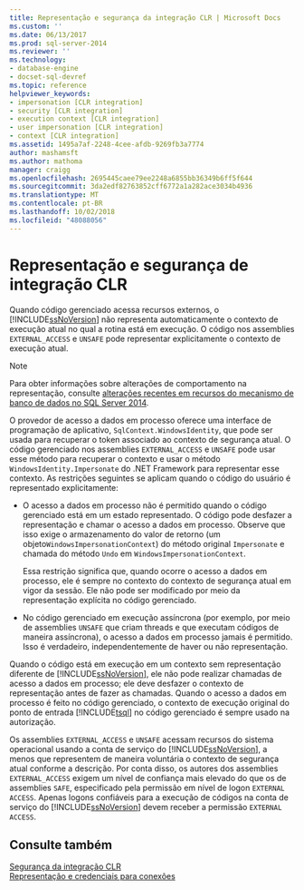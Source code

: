 ```yaml
---
title: Representação e segurança da integração CLR | Microsoft Docs
ms.custom: ''
ms.date: 06/13/2017
ms.prod: sql-server-2014
ms.reviewer: ''
ms.technology:
- database-engine
- docset-sql-devref
ms.topic: reference
helpviewer_keywords:
- impersonation [CLR integration]
- security [CLR integration]
- execution context [CLR integration]
- user impersonation [CLR integration]
- context [CLR integration]
ms.assetid: 1495a7af-2248-4cee-afdb-9269fb3a7774
author: mashamsft
ms.author: mathoma
manager: craigg
ms.openlocfilehash: 2695445caee79ee2248a6855bb36349b6ff5f644
ms.sourcegitcommit: 3da2edf82763852cff6772a1a282ace3034b4936
ms.translationtype: MT
ms.contentlocale: pt-BR
ms.lasthandoff: 10/02/2018
ms.locfileid: "48088056"
---
```

# <a name="impersonation-and-clr-integration-security"></a>Representação e segurança de integração CLR
  Quando código gerenciado acessa recursos externos, o [!INCLUDE[ssNoVersion](../../includes/ssnoversion-md.md)] não representa automaticamente o contexto de execução atual no qual a rotina está em execução. O código nos assemblies `EXTERNAL_ACCESS` e `UNSAFE` pode representar explicitamente o contexto de execução atual.  
  
> [!NOTE]  
>  Para obter informações sobre alterações de comportamento na representação, consulte [alterações recentes em recursos do mecanismo de banco de dados no SQL Server 2014](../breaking-changes-to-database-engine-features-in-sql-server-2016.md).  
  
 O provedor de acesso a dados em processo oferece uma interface de programação de aplicativo, `SqlContext.WindowsIdentity`, que pode ser usada para recuperar o token associado ao contexto de segurança atual. O código gerenciado nos assemblies `EXTERNAL_ACCESS` e `UNSAFE` pode usar esse método para recuperar o contexto e usar o método `WindowsIdentity.Impersonate` do .NET Framework para representar esse contexto. As restrições seguintes se aplicam quando o código do usuário é representado explicitamente:  
  
-   O acesso a dados em processo não é permitido quando o código gerenciado está em um estado representado. O código pode desfazer a representação e chamar o acesso a dados em processo. Observe que isso exige o armazenamento do valor de retorno (um objeto`WindowsImpersonationContext`) do método original `Impersonate` e chamada do método `Undo` em `WindowsImpersonationContext`.  
  
     Essa restrição significa que, quando ocorre o acesso a dados em processo, ele é sempre no contexto do contexto de segurança atual em vigor da sessão. Ele não pode ser modificado por meio da representação explícita no código gerenciado.  
  
-   No código gerenciado em execução assíncrona (por exemplo, por meio de assemblies `UNSAFE` que criam threads e que executam códigos de maneira assíncrona), o acesso a dados em processo jamais é permitido. Isso é verdadeiro, independentemente de haver ou não representação.  
  
 Quando o código está em execução em um contexto sem representação diferente de [!INCLUDE[ssNoVersion](../../includes/ssnoversion-md.md)], ele não pode realizar chamadas de acesso a dados em processo; ele deve desfazer o contexto de representação antes de fazer as chamadas. Quando o acesso a dados em processo é feito no código gerenciado, o contexto de execução original do ponto de entrada [!INCLUDE[tsql](../../includes/tsql-md.md)] no código gerenciado é sempre usado na autorização.  
  
 Os assemblies `EXTERNAL_ACCESS` e `UNSAFE` acessam recursos do sistema operacional usando a conta de serviço do [!INCLUDE[ssNoVersion](../../includes/ssnoversion-md.md)], a menos que representem de maneira voluntária o contexto de segurança atual conforme a descrição. Por conta disso, os autores dos assemblies `EXTERNAL_ACCESS` exigem um nível de confiança mais elevado do que os de assemblies `SAFE`, especificado pela permissão em nível de logon `EXTERNAL ACCESS`. Apenas logons confiáveis para a execução de códigos na conta de serviço do [!INCLUDE[ssNoVersion](../../includes/ssnoversion-md.md)] devem receber a permissão `EXTERNAL ACCESS`.  
  
## <a name="see-also"></a>Consulte também  
 [Segurança da integração CLR](../../relational-databases/clr-integration/security/clr-integration-security.md)   
 [Representação e credenciais para conexões](../../relational-databases/clr-integration/data-access/impersonation-and-credentials-for-connections.md)  
  
  
